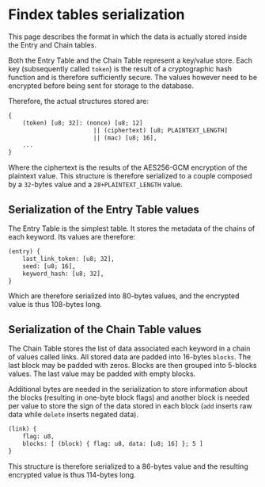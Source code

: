 # Findex tables serialization

This page describes the format in which the data is actually stored inside the
Entry and Chain tables.

Both the Entry Table and the Chain Table represent a key/value store. Each key
(subsequently called `token`) is the result of a cryptographic hash function
and is therefore sufficiently secure. The values however need to be encrypted
before being sent for storage to the database.

Therefore, the actual structures stored are:

```txt
{
    (token) [u8; 32]: (nonce) [u8; 12]
                        || (ciphertext) [u8; PLAINTEXT_LENGTH]
                        || (mac) [u8; 16],
    ...
}
```

Where the ciphertext is the results of the AES256-GCM encryption of the
plaintext value. This structure is therefore serialized to a couple composed by
a `32`-bytes value and a `28+PLAINTEXT_LENGTH` value.

## Serialization of the Entry Table values

The Entry Table is the simplest table. It stores the metadata of the chains of
each keyword. Its values are therefore:

```txt
(entry) {
    last_link_token: [u8; 32],
    seed: [u8; 16],
    keyword_hash: [u8; 32],
}
```

Which are therefore serialized into 80-bytes values, and the encrypted value is
thus 108-bytes long.

## Serialization of the Chain Table values

The Chain Table stores the list of data associated each keyword in a chain of
values called links. All stored data are padded into 16-bytes `blocks`. The
last block may be padded with zeros. Blocks are then grouped into 5-blocks
values. The last value may be padded with empty blocks.

Additional bytes are needed in the serialization to store information about the
blocks (resulting in one-byte block flags) and another block is needed per
value to store the sign of the data stored in each block (`add` inserts raw
data while `delete` inserts negated data).

```txt
(link) {
    flag: u8,
    blocks: [ (block) { flag: u8, data: [u8; 16] }; 5 ]
}
```

This structure is therefore serialized to a 86-bytes value and the resulting
encrypted value is thus 114-bytes long.
